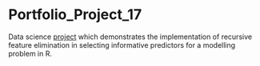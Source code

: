 # Portfolio_Project_17
Data science [project](https://johnpaulinepineda.github.io/Portfolio_Project_17/) which demonstrates the implementation of recursive feature elimination in selecting informative predictors for a modelling problem in R.
